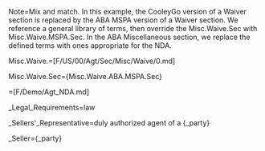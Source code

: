 Note=Mix and match.  In this example, the CooleyGo version of a Waiver section is replaced by the ABA MSPA version of a Waiver section.  We reference a general library of terms, then override the Misc.Waive.Sec with Misc.Waive.MSPA.Sec.  In the ABA Miscellaneous section, we replace the defined terms with ones appropriate for the NDA.

Misc.Waive.=[F/US/00/Agt/Sec/Misc/Waive/0.md]

Misc.Waive.Sec={Misc.Waive.ABA.MSPA.Sec}

=[F/Demo/Agt_NDA.md]

_Legal_Requirements=law

_Sellers'_Representative=duly authorized agent of a {_party}

_Seller={_party}